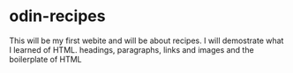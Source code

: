 # odin-recipes
This will be my first webite and will be about recipes. I will demostrate what I learned of HTML. headings, paragraphs, links and images and the boilerplate of HTML
